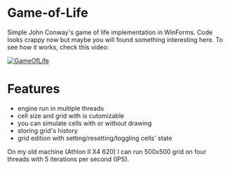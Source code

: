 # Game-of-Life

Simple John Conway's game of life implementation in WinForms. Code looks crappy now but maybe you will found something interesting here. To see how it works, check this video:

[![GameOfLife](https://img.youtube.com/vi/INYyQ0yfuno/0.jpg)](https://www.youtube.com/watch?v=INYyQ0yfuno)

# Features

  - engine run in multiple threads
  - cell size and grid with is cutomizable
  - you can simulate cells with or without drawing
  - storing grid's history
  - grid edition with setting/resetting/toggling cells' state

On my old machine (Athlon II X4 620) I can run 500x500 grid on four threads with 5 iterations per second (IPS).
